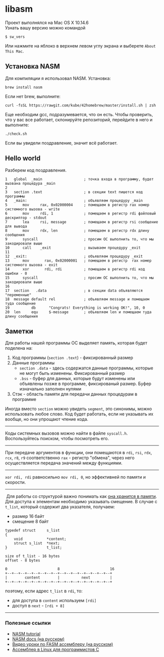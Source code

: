 # libasm

Проект выполнялся на Mac OS X 10.14.6 \
Узнать вашу версию можно командой

```
$ sw_vers
```

Или нажмите на яблоко в верхнем левом углу экрана и выберете `About This Mac`.

## Установка NASM

Для компиляции я использовал NASM. Установка:

```
brew install nasm
```

Если нет brew, выполните:

```
curl -fsSL https://rawgit.com/kube/42homebrew/master/install.sh | zsh
```

Еще необходим gcc, подразумевается, что он есть. Чтобы проверить, что у вас все работает, склонируйте репозиторий, перейдите в него и выполните:

```
./check.sh
```

Если вы увидели поздравление, значит всё работает.

## Hello world

Разберем код поздравления.

```
1   global  _main                   ; точка входа в программу, будет вызвана процедура _main
2 
3   section .text                   ; в секции text пишется код программы
4   _main:                          ; объявляем процедуру _main
5       mov     rax, 0x02000004     ; помещаем в регистр rax номер системного вызова - write
6       mov     rdi, 1              ; помещаем в регистр rdi файловый дескриптор - stdout
7       lea     rsi, message        ; помещаем в регистр rsi сообщение для вывода
8       mov     rdx, len            ; помещаем в регистр rdx длину сообщения
9       syscall                     ; просим ОС выполнить то, что мы закодировали выше
10      call    _exit               ; вызываем процедуру _exit
11
12  _exit:                          ; объявляем процедуру _exit
13      mov       rax, 0x02000001   ; помещаем в регистр  rax номер системного вызова - exit
14      xor       rdi, rdi          ; помещаем в регистр rdi код ошибки - 0
15      syscall                     ; просим ОС выполнить то, что мы закодировали выше
16
17  section   .data                 ; в секции data объявляются "переменные"
18  message default rel             ; объявляем message и помещаем туда сообщение
19          db      "Congrats! Everything is working OK!", 10, 0
20  len     equ     $-message       ; объявляем len и помещаем туда длину сообщения 
```

## Заметки

Для работы нашей программы ОС выделяет память, которая будет поделена на:

1. Код программы (`section .text`) - фиксированный размер
2. Данные программы
   - `section .data` - здесь содержатся данные программы, которые не могут быть изменены. Фиксированный размер
   - `.bss` - буфер для данных, которые будут изменены или объявлены позже в программе, фиксированый размер. Буфер изначально заполнен нулями
3. Стэк - область памяти для передачи данных процедурам в программе

Иногда вместо `section` можно увидеть `segment`, это синонимы, можно использовать любое слово. Код будет работать,
если не указывать их вообще, но они упрощают чтение кода.
___

Коды системных вызовов можно найти в файле `syscall.h`. Воспользуйтесь поиском, чтобы посмотреть его.

___

При передаче аргументов в функции, они помещаются в `rdi`, `rsi`, `rdx`, `rcx`, `r8`, `r9` соответственно
`rax` - регистр "обмена", через него осуществляется передача значений между функциями.
___

`xor rdi, rdi` равносильно `mov rdi, 0`, но эффективней по памяти и скорости.
___
 Для работы со структурой важно понимать как [она хранится в памяти](https://ru.m.wikibooks.org/wiki/%D0%90%D1%81%D1%81%D0%B5%D0%BC%D0%B1%D0%BB%D0%B5%D1%80_%D0%B2_Linux_%D0%B4%D0%BB%D1%8F_%D0%BF%D1%80%D0%BE%D0%B3%D1%80%D0%B0%D0%BC%D0%BC%D0%B8%D1%81%D1%82%D0%BE%D0%B2_C#%D0%A1%D1%82%D1%80%D1%83%D0%BA%D1%82%D1%83%D1%80%D1%8B). Для доступа к элементам необходимо указывать смещение. В случае с `t_list`, который содержит два указателя, получаем:
- размер 16 байт
- смещение 8 байт

```
typedef struct     s_list
{
	void           *content;
	struct s_list  *next;
}                  t_list;

size of t_list - 16 bytes
offset - 8 bytes

0                       8                       16
+--+--+--+--+--+--+--+--+--+--+--+--+--+--+--+--+
|        content        |          next         |
+--+--+--+--+--+--+--+--+--+--+--+--+--+--+--+--+
```
поэтому, если адрес `t_list` в `rdi`, то:
- для доступа в `content` используем `[rdi]`
- доступ в `next` - `[rdi + 8]`

___

### Полезные ссылки

- [NASM tutorial](https://cs.lmu.edu/~ray/notes/nasmtutorial/)
- [NASM docs (на русском)](http://www.opennet.ru/docs/RUS/nasm/contents.html)
- [Видео уроки по FASM ассемблеру (на русском)](https://www.youtube.com/playlist?list=PLd-kTafWJCJN6OpkPAKzmqVnyCFUrDLTh)
- [Ассемблер в Linux для программистов C](https://ru.m.wikibooks.org/wiki/%D0%90%D1%81%D1%81%D0%B5%D0%BC%D0%B1%D0%BB%D0%B5%D1%80_%D0%B2_Linux_%D0%B4%D0%BB%D1%8F_%D0%BF%D1%80%D0%BE%D0%B3%D1%80%D0%B0%D0%BC%D0%BC%D0%B8%D1%81%D1%82%D0%BE%D0%B2_C)